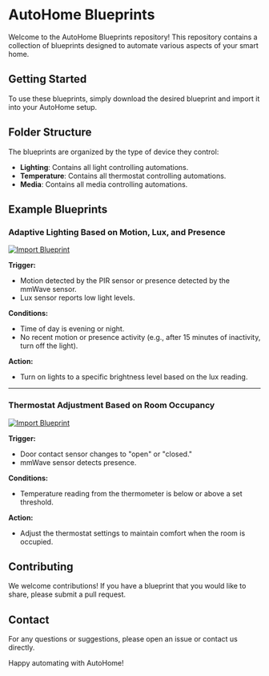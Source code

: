 # AutoHome Blueprints

Welcome to the AutoHome Blueprints repository! This repository contains a collection of blueprints designed to automate various aspects of your smart home.

## Getting Started

To use these blueprints, simply download the desired blueprint and import it into your AutoHome setup.

## Folder Structure

The blueprints are organized by the type of device they control:

- **Lighting**: Contains all light controlling automations.
- **Temperature**: Contains all thermostat controlling automations.
- **Media**: Contains all media controlling automations.

## Example Blueprints

### Adaptive Lighting Based on Motion, Lux, and Presence

[![Import Blueprint](https://my.home-assistant.io/badges/blueprint_import.svg)](https://my.home-assistant.io/redirect/blueprint_import/?blueprint_url=https%3A%2F%2Fgithub.com%2Fthe-challenge-mtas%2Fautohome-blueprints%2Fraw%2Frefs%2Fheads%2Fmaster%2Flighting%2Fadaptive-lighting.yaml)

**Trigger:**

- Motion detected by the PIR sensor or presence detected by the mmWave sensor.
- Lux sensor reports low light levels.

**Conditions:**

- Time of day is evening or night.
- No recent motion or presence activity (e.g., after 15 minutes of inactivity, turn off the light).

**Action:**

- Turn on lights to a specific brightness level based on the lux reading.

---

### Thermostat Adjustment Based on Room Occupancy

[![Import Blueprint](https://my.home-assistant.io/badges/blueprint_import.svg)](https://my.home-assistant.io/redirect/blueprint_import/?blueprint_url=https%3A%2F%2Fgithub.com%2Fthe-challenge-mtas%2Fautohome-blueprints%2Fraw%2Frefs%2Fheads%2Fmaster%2Ftemperature%2Foccupancy-thermostat.yaml)

**Trigger:**

- Door contact sensor changes to "open" or "closed."
- mmWave sensor detects presence.

**Conditions:**

- Temperature reading from the thermometer is below or above a set threshold.

**Action:**

- Adjust the thermostat settings to maintain comfort when the room is occupied.

## Contributing

We welcome contributions! If you have a blueprint that you would like to share, please submit a pull request.

## Contact

For any questions or suggestions, please open an issue or contact us directly.

Happy automating with AutoHome!